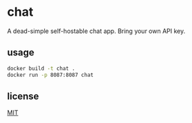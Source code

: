 # chat

A dead-simple self-hostable chat app. Bring your own API key.

## usage

```bash
docker build -t chat .
docker run -p 8087:8087 chat
```
## license

[MIT](./LICENSE)
